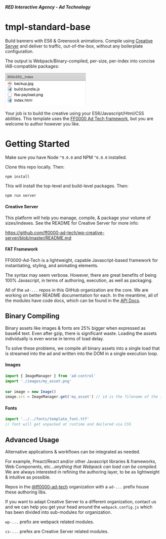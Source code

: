 ##### RED Interactive Agency - Ad Technology

# tmpl-standard-base

Build banners with ES6 & Greensock animations. Compile using [Creative Server](https://github.com/ff0000-ad-tech/wp-creative-server/blob/master/README.md) and deliver to traffic, out-of-the-box, without any boilerplate configuration.

The output is Webpack/Binary-compiled, per-size, per-index into concise IAB-compatible packages:

![Sample Output](https://github.com/ff0000-ad-tech/readme-assets/blob/master/tmpl-standard-base/sample-output.png)

Your job is to build the creative using your ES6/Javascript/Html/CSS abilities. This template uses the [FF0000 Ad Tech framework](https://ff0000-ad-tech.github.io/ad-docs/), but you are welcome to author however you like.

# Getting Started

Make sure you have Node `^9.0.0` and NPM `^6.0.0` installed.

Clone this repo locally. Then:

```
npm install
```

This will install the top-level and build-level packages. Then:

```
npm run server
```

#### Creative Server

This platform will help you manage, compile, & package your volume of sizes/indexes. See the README for Creative Server for more info:

https://github.com/ff0000-ad-tech/wp-creative-server/blob/master/README.md

#### FAT Framework

FF0000-Ad-Tech is a lightweight, capable Javascript-based framework for instantiating, styling, and animating elements.

The syntax may seem verbose. However, there are great benefits of being 100% Javascript, in terms of authoring, execution, as well as packaging.

All of the `ad-...` repos in this GitHub organization are the core. We are working on better README documentation for each. In the meantime, all of the modules have code docs, which can be found in the [API Docs](https://ff0000-ad-tech.github.io/ad-docs).

## Binary Compiling

Binary assets like images & fonts are 25% bigger when expressed as base64 text. Even after gzip, there is significant waste. Loading the assets individually is even worse in terms of load delay.

To solve these problems, we compile all binary assets into a single load that is streamed into the ad and written into the DOM in a single execution loop.

#### Images

```javascript
import { ImageManager } from 'ad-control'
import './images/my_asset.png'

var image = new Image()
image.src = ImageManager.get('my_asset') // id is the filename of the image-asset
```

#### Fonts

```javascript
import '../../fonts/template_font.ttf'
// font will get unpacked at runtime and declared via CSS
```

## Advanced Usage

Alternative applications & workflows can be integrated as needed.

For example, Preact/React and/or other Javascript libraries & frameworks, Web Components, etc..._anything that Webpack can load can be compiled_. We are always interested in refining the authoring layer, to be as lightweight & intuitive as possible.

Repos in the [@ff0000-ad-tech](https://github.com/ff0000-ad-tech) organization with a `ad-...` prefix house these authoring libs.

If you want to adapt Creative Server to a different organization, contact us and we can help you get your head around the `webpack.config.js` which has been divided into sub-modules for organization.

`wp-...` prefix are webpack related modules.

`cs-...` prefex are Creative Server related modules.
